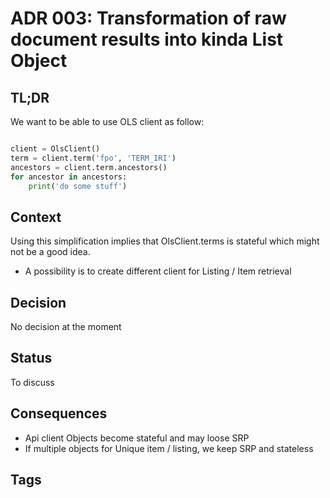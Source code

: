 # ADR 003: Transformation of raw document results into kinda List Object

## TL;DR
We want to be able to use OLS client as follow:
```python

client = OlsClient()
term = client.term('fpo', 'TERM_IRI')
ancestors = client.term.ancestors()
for ancestor in ancestors:
    print('do some stuff')

```  

## Context
Using this simplification implies that OlsClient.terms is stateful which might not be a good idea.

* A possibility is to create different client for Listing / Item retrieval

## Decision
No decision at the moment

## Status
To discuss

## Consequences
* Api client Objects become stateful and may loose SRP 
* If multiple objects for Unique item / listing, we keep SRP and stateless 

## Tags

